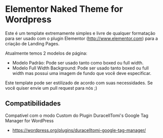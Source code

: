 # Elementor Naked Theme for Wordpress

Este é um template extremamente simples e livre de qualquer formatação para ser usado com o plugin Elementor (http://www.elementor.com) para a criação de Landing Pages.

Atualmente temos 2 modelos de página:

- Modelo Padrão: Pode ser usado tanto como boxed ou full width.
- Modelo Full Width Background: Pode ser usado tanto boxed ou full width mas possui uma imagem de fundo que você deve especificar.

Este template pode ser estilizado de acordo com suas necessidades. Se você quiser envie um pull request para nós ;)

## Compatibilidades

Compatível com o modo Custom do Plugin DuracellTomi's Google Tag Manager for WordPress

- https://wordpress.org/plugins/duracelltomi-google-tag-manager/
